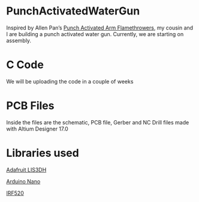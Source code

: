 # PunchActivatedWaterGun

<p> Inspired by Allen Pan’s <a href="https://www.hackster.io/Advanced/punch-activated-arm-flamethrowers-real-firebending-95bb80" target="_blank" title="A link to the project">Punch Activated Arm Flamethrowers</a>, 
my cousin and I are building a punch activated water gun. Currently, we are starting on assembly. </p>
  
# C Code
<p> We will be uploading the code in a couple of weeks </p>

# PCB Files

<p> Inside the files are the schematic, PCB file, Gerber and NC Drill files made with Altium Designer 17.0 </p>

# Libraries used

  <p> <a href="https://componentsearchengine.com/ga/part.php?partID=380883"> Adafruit LIS3DH  </a></p>
  <p> <a href="https://componentsearchengine.com/ga/part.php?partID=228694"> Arduino Nano </a></a></li>
  <p> <a href="https://www.snapeda.com/parts/IRF520/Vishay%20Siliconix/view-part/?ref=search&t=irf520"> IRF520</a></p>




